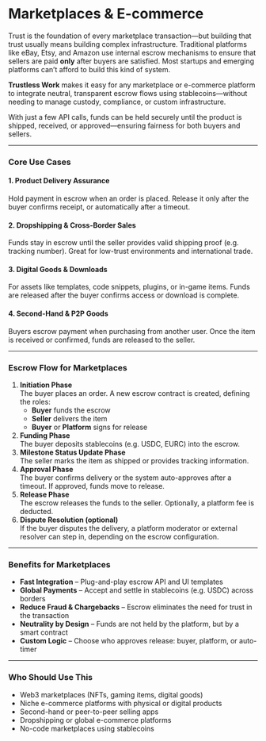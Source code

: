# Marketplaces & E-commerce

Trust is the foundation of every marketplace transaction—but building that trust usually means building complex infrastructure. Traditional platforms like eBay, Etsy, and Amazon use internal escrow mechanisms to ensure that sellers are paid **only** after buyers are satisfied. Most startups and emerging platforms can’t afford to build this kind of system.

**Trustless Work** makes it easy for any marketplace or e-commerce platform to integrate neutral, transparent escrow flows using stablecoins—without needing to manage custody, compliance, or custom infrastructure.

With just a few API calls, funds can be held securely until the product is shipped, received, or approved—ensuring fairness for both buyers and sellers.

***

### Core Use Cases

#### 1. Product Delivery Assurance

Hold payment in escrow when an order is placed. Release it only after the buyer confirms receipt, or automatically after a timeout.

#### 2. Dropshipping & Cross-Border Sales

Funds stay in escrow until the seller provides valid shipping proof (e.g. tracking number). Great for low-trust environments and international trade.

#### 3. Digital Goods & Downloads

For assets like templates, code snippets, plugins, or in-game items. Funds are released after the buyer confirms access or download is complete.

#### 4. Second-Hand & P2P Goods

Buyers escrow payment when purchasing from another user. Once the item is received or confirmed, funds are released to the seller.

***

### Escrow Flow for Marketplaces

1. **Initiation Phase**\
   The buyer places an order. A new escrow contract is created, defining the roles:
   * **Buyer** funds the escrow
   * **Seller** delivers the item
   * **Buyer** or **Platform** signs for release
2. **Funding Phase**\
   The buyer deposits stablecoins (e.g. USDC, EURC) into the escrow.
3. **Milestone Status Update Phase**\
   The seller marks the item as shipped or provides tracking information.
4. **Approval Phase**\
   The buyer confirms delivery or the system auto-approves after a timeout. If approved, funds move to release.
5. **Release Phase**\
   The escrow releases the funds to the seller. Optionally, a platform fee is deducted.
6. **Dispute Resolution (optional)**\
   If the buyer disputes the delivery, a platform moderator or external resolver can step in, depending on the escrow configuration.

***

### Benefits for Marketplaces

* **Fast Integration** – Plug-and-play escrow API and UI templates
* **Global Payments** – Accept and settle in stablecoins (e.g. USDC) across borders
* **Reduce Fraud & Chargebacks** – Escrow eliminates the need for trust in the transaction
* **Neutrality by Design** – Funds are not held by the platform, but by a smart contract
* **Custom Logic** – Choose who approves release: buyer, platform, or auto-timer

***

### Who Should Use This

* Web3 marketplaces (NFTs, gaming items, digital goods)
* Niche e-commerce platforms with physical or digital products
* Second-hand or peer-to-peer selling apps
* Dropshipping or global e-commerce platforms
* No-code marketplaces using stablecoins
